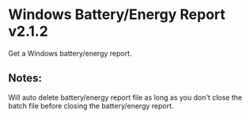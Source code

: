 # Windows Battery/Energy Report v2.1.2
Get a Windows battery/energy report.

## Notes:
Will auto delete battery/energy report file as long as you don't close the batch file before closing the battery/energy report.  
